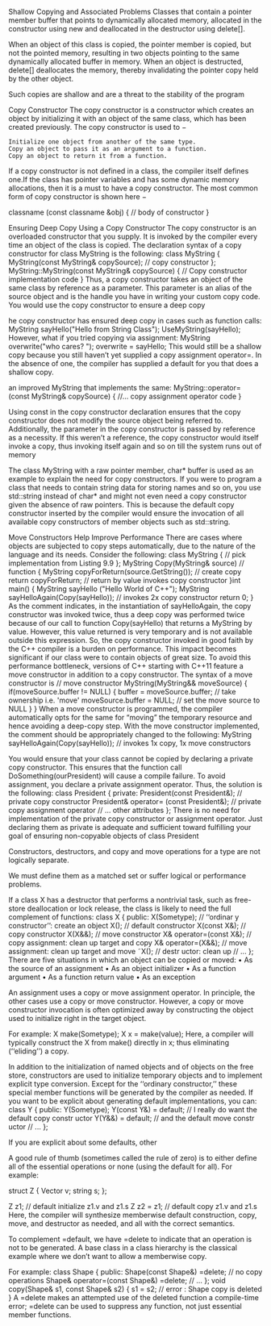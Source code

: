 Shallow Copying and Associated Problems
Classes that contain a pointer member buffer that points to dynamically allocated memory, allocated in the constructor using new and deallocated in the destructor using delete[].

When an object of this class is copied, the pointer member is copied, but not the pointed memory, resulting in two objects pointing to the same dynamically allocated buffer in memory. When an object is destructed, delete[] deallocates the memory, thereby invalidating the pointer copy held by the other object.

Such copies are shallow and are a threat to the stability of the program



Copy Constructor
The copy constructor is a constructor which creates an object by initializing it with an object of the same class, which has been created previously. The copy constructor is used to −

    Initialize one object from another of the same type.
    Copy an object to pass it as an argument to a function.
    Copy an object to return it from a function.

If a copy constructor is not defined in a class, the compiler itself defines one.If the class has pointer variables and has some dynamic memory allocations, then it is a must to have a copy constructor. The most common form of copy constructor is shown here −

classname (const classname &obj) {
   // body of constructor
}


Ensuring Deep Copy Using a Copy Constructor
The copy constructor is an overloaded constructor that you supply. It is invoked by the
compiler every time an object of the class is copied.
The declaration syntax of a copy constructor for class MyString is the following:
class MyString
{
MyString(const MyString& copySource); // copy constructor
};
MyString::MyString(const MyString& copySource)
{
// Copy constructor implementation code
}
Thus, a copy constructor takes an object of the same class by reference as a parameter.
This parameter is an alias of the source object and is the handle you have in writing your
custom copy code. You would use the copy constructor to ensure a deep copy

he copy constructor has ensured deep copy in cases such as
function calls:
MyString sayHello("Hello from String Class");
UseMyString(sayHello);
However, what if you tried copying via assignment:
MyString overwrite("who cares? ");
overwrite = sayHello;
This would still be a shallow copy because you still haven’t yet
supplied a copy assignment operator=. In the absence of one,
the compiler has supplied a default for you that does a shallow
copy.

an improved MyString that implements the
same:
MyString::operator= (const MyString& copySource)
{
//... copy assignment operator code
}

Using const in the copy constructor declaration ensures that
the copy constructor does not modify the source object being
referred to.
Additionally, the parameter in the copy constructor is passed by
reference as a necessity. If this weren’t a reference, the copy
constructor would itself invoke a copy, thus invoking itself again
and so on till the system runs out of memory

The class MyString with a raw pointer member, char* buffer
is used as an example to explain the need for copy constructors.
If you were to program a class that needs to contain string data
for storing names and so on, you use std::string instead of
char* and might not even need a copy constructor given the
absence of raw pointers. This is because the default copy constructor inserted by the compiler would ensure the invocation
of all available copy constructors of member objects such as
std::string.

Move Constructors Help Improve Performance
There are cases where objects are subjected to copy steps automatically, due to the nature
of the language and its needs. Consider the following:
class MyString
{
// pick implementation from Listing 9.9
};
MyString Copy(MyString& source) // function
{
MyString copyForReturn(source.GetString()); // create copy
return copyForReturn; // return by value invokes copy constructor
}int main()
{
MyString sayHello ("Hello World of C++");
MyString sayHelloAgain(Copy(sayHello)); // invokes 2x copy constructor
return 0;
}
As the comment indicates, in the instantiation of sayHelloAgain, the copy constructor
was invoked twice, thus a deep copy was performed twice because of our call to function
Copy(sayHello) that returns a MyString by value. However, this value returned is very
temporary and is not available outside this expression. So, the copy constructor invoked
in good faith by the C++ compiler is a burden on performance. This impact becomes significant if our class were to contain objects of great size.
To avoid this performance bottleneck, versions of C++ starting with C++11 feature a
move constructor in addition to a copy constructor. The syntax of a move constructor is
// move constructor
MyString(MyString&& moveSource)
{
if(moveSource.buffer != NULL)
{
buffer = moveSource.buffer; // take ownership i.e. 'move'
moveSource.buffer = NULL; // set the move source to NULL
}
}
When a move constructor is programmed, the compiler automatically opts for the same
for “moving” the temporary resource and hence avoiding a deep-copy step. With the
move constructor implemented, the comment should be appropriately changed to the following:
MyString sayHelloAgain(Copy(sayHello)); // invokes 1x copy, 1x move constructors

You would ensure that your class cannot be copied by declaring a private copy constructor. This ensures that the function call DoSomething(ourPresident) will cause a
compile failure. To avoid assignment, you declare a private assignment operator.
Thus, the solution is the following:
class President
{
private:
President(const President&); // private copy constructor
President& operator= (const President&); // private copy assignment operator
// … other attributes
};
There is no need for implementation of the private copy constructor or assignment
operator. Just declaring them as private is adequate and sufficient toward fulfilling your
goal of ensuring non-copyable objects of class President











Constructors, destructors, and copy and move operations for a type are not logically separate.

We must define them as a matched set or suffer logical or performance problems.

If a class X has a destructor that performs a nontrivial task, such as free-store deallocation or lock release, the class is likely to need the full complement of functions:
class X {
public:
X(Sometype); // ‘‘ordinar y constructor’’: create an object
X(); // default constructor
X(const X&); // copy constructor
X(X&&); // move constructor
X& operator=(const X&); // copy assignment: clean up target and copy
X& operator=(X&&); // move assignment: clean up target and move
˜X(); // destr uctor: clean up
// ...
};
There are five situations in which an object can be copied or moved:
• As the source of an assignment
• As an object initializer
• As a function argument
• As a function return value
• As an exception

An assignment uses a copy or move assignment operator. In principle, the other cases use a copy or move constructor. However, a copy or move constructor invocation is often optimized away by constructing the object used to initialize right in the target object.

For example:
X make(Sometype);
X x = make(value);
Here, a compiler will typically construct the X from make() directly in x; thus eliminating (‘‘eliding’’) a copy.

In addition to the initialization of named objects and of objects on the free store, constructors are used to initialize temporary objects and to implement explicit type conversion.
Except for the ‘‘ordinary constructor,’’ these special member functions will be generated by the compiler as needed. If you want to be explicit about generating default implementations, you can:
class Y {
public:
Y(Sometype);
Y(const Y&) = default; // I really do want the default copy constr uctor
Y(Y&&) = default; // and the default move constr uctor
// ...
};

If you are explicit about some defaults, other

A good rule of thumb (sometimes called the rule of zero) is to either define all of the essential operations or none (using the default for all). For example:

struct Z {
Vector v;
string s;
};

Z z1; // default initialize z1.v and z1.s
Z z2 = z1; // default copy z1.v and z1.s
Here, the compiler will synthesize memberwise default construction, copy, move, and destructor as needed, and all with the correct semantics.

To complement =default, we have =delete to indicate that an operation is not to be generated. A base class in a class hierarchy is the classical example where we don’t want to allow a memberwise copy.

For example:
class Shape {
public:
Shape(const Shape&) =delete; // no copy operations
Shape& operator=(const Shape&) =delete;
// ...
};
void copy(Shape& s1, const Shape& s2)
{
s1 = s2; // error : Shape copy is deleted
}
A =delete makes an attempted use of the deleted function a compile-time error; =delete can be used
to suppress any function, not just essential member functions.
